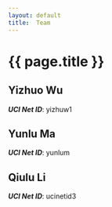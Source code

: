 ```yaml
---
layout: default
title:  Team
---
```


# {{ page.title }}


## Yizhuo Wu
***UCI Net ID***: yizhuw1

## Yunlu Ma
***UCI Net ID***: yunlum

## Qiulu Li
***UCI Net ID***: ucinetid3
